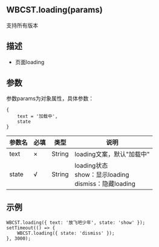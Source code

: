 ## WBCST.loading(params)

支持所有版本



## 描述

- 页面loading



## 参数

参数params为对象属性，具体参数：

```
{ 
	text = '加载中', 
	state 
}
```

| 参数名 | 必填 | 类型   | 说明                                                         |
| ------ | ---- | ------ | ------------------------------------------------------------ |
| text   | ×    | String | loading文案，默认"加载中"                                    |
| state  | √    | String | loading状态<br />show：显示loading<br />dismiss：隐藏loading |



## 示例

```
WBCST.loading({ text: '放飞吧少年', state: 'show' });
setTimeout(() => {
    WBCST.loading({ state: 'dismiss' });
}, 3000);
```